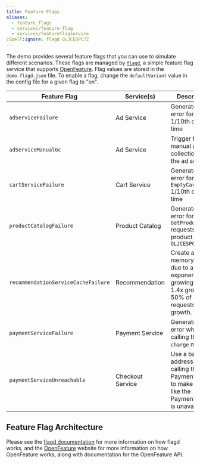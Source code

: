 ```yaml
---
title: Feature Flags
aliases:
  - feature_flags
  - services/feature-flag
  - services/featureflagservice
cSpell:ignore: flagd OLJCESPC7Z
---
```


The demo provides several feature flags that you can use to simulate different
scenarios. These flags are managed by [`flagd`](https://flagd.dev), a simple
feature flag service that supports [OpenFeature](https://openfeature.dev). Flag
values are stored in the `demo.flagd.json` file. To enable a flag, change the
`defaultVariant` value in the config file for a given flag to "on".

| Feature Flag                        | Service(s)       | Description                                                                                               |
| ----------------------------------- | ---------------- | --------------------------------------------------------------------------------------------------------- |
| `adServiceFailure`                  | Ad Service       | Generate an error for `GetAds` 1/10th of the time                                                         |
| `adServiceManualGc`                 | Ad Service       | Trigger full manual garbage collections in the ad service                                                 |
| `cartServiceFailure`                | Cart Service     | Generate an error for `EmptyCart` 1/10th of the time                                                      |
| `productCatalogFailure`             | Product Catalog  | Generate an error for `GetProduct` requests with product id: `OLJCESPC7Z`                                 |
| `recommendationServiceCacheFailure` | Recommendation   | Create a memory leak due to an exponentially growing cache. 1.4x growth, 50% of requests trigger growth.  |
| `paymentServiceFailure`             | Payment Service  | Generate an error when calling the `charge` method                                                        |
| `paymentServiceUnreachable`         | Checkout Service | Use a bad address when calling the PaymentService to make it seem like the PaymentService is unavailable. |

## Feature Flag Architecture

Please see the [flagd documentation](https://flagd.dev) for more information on
how flagd works, and the [OpenFeature](https://openfeature.dev) website for more
information on how OpenFeature works, along with documentation for the
OpenFeature API.
